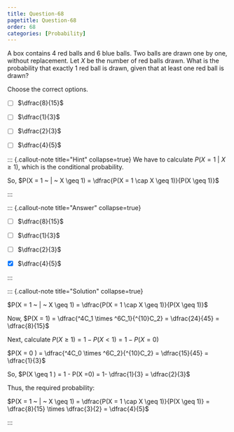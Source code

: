 ```yaml
---
title: Question-68 
pagetitle: Question-68
order: 68
categories: [Probability]
---
```

A box contains 4 red balls and 6 blue balls. Two balls are drawn one by one, without replacement. Let 
$X$ be the number of red balls drawn. What is the probability that exactly 1 red ball is drawn, given that at least one red ball is drawn$?$


Choose the correct options.



- [ ]  $\dfrac{8}{15}$

  
- [ ] $\dfrac{1}{3}$

  
- [ ] $\dfrac{2}{3}$
  

- [ ] $\dfrac{4}{5}$
 
  
::: {.callout-note title="Hint" collapse=true}
We have to calculate $P(X = 1 ~ | ~ X \geq 1)$, which is the conditional probability.

So, 
$P(X = 1 ~ | ~ X \geq 1) = \dfrac{P(X = 1 \cap X \geq 1)}{P(X \geq 1)}$





:::

::: {.callout-note title="Answer" collapse=true}
- [ ]  $\dfrac{8}{15}$

  
- [ ] $\dfrac{1}{3}$

  
- [ ] $\dfrac{2}{3}$
  

- [x] $\dfrac{4}{5}$
  
:::

::: {.callout-note title="Solution" collapse=true}

$P(X = 1 ~ | ~ X \geq 1) = \dfrac{P(X = 1 \cap X \geq 1)}{P(X \geq 1)}$

Now,
$P(X = 1) = \dfrac{^4C_1 \times ^6C_1}{^{10}C_2} = \dfrac{24}{45} = \dfrac{8}{15}$

Next, calculate $P(X \geq 1) = 1 - P(X < 1) = 1 - P(X = 0)$

$P(X = 0 ) = \dfrac{^4C_0 \times ^6C_2}{^{10}C_2} = \dfrac{15}{45} = \dfrac{1}{3}$

So, $P(X \geq 1 ) = 1 - P(X =0) = 1- \dfrac{1}{3} = \dfrac{2}{3}$

Thus, the required probability:

$P(X = 1 ~ | ~ X \geq 1) = \dfrac{P(X = 1 \cap X \geq 1)}{P(X \geq 1)} = \dfrac{8}{15} \times \dfrac{3}{2} = \dfrac{4}{5}$



:::